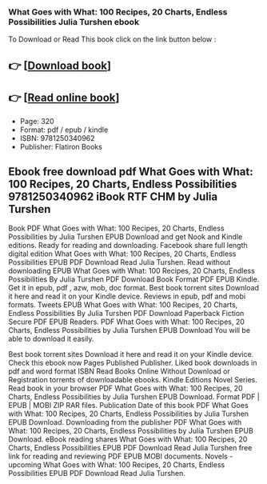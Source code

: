 ### What Goes with What: 100 Recipes, 20 Charts, Endless Possibilities Julia Turshen ebook

To Download or Read This book click on the link button below :

## 👉  [**[Download book](http://filesbooks.info/download.php?group=book&from=github.com&id=718442&lnk=1063 "Download book")**]

## 👉  [**[Read online book](http://filesbooks.info/download.php?group=book&from=github.com&id=718442&lnk=1063 "Read online book")**]


* Page: 320
* Format: pdf / epub / kindle
* ISBN: 9781250340962
* Publisher: Flatiron Books



## Ebook free download pdf What Goes with What: 100 Recipes, 20 Charts, Endless Possibilities 9781250340962 iBook RTF CHM by Julia Turshen


Book PDF What Goes with What: 100 Recipes, 20 Charts, Endless Possibilities by Julia Turshen EPUB Download and get Nook and Kindle editions. Ready for reading and downloading. Facebook share full length digital edition What Goes with What: 100 Recipes, 20 Charts, Endless Possibilities EPUB PDF Download Read Julia Turshen. Read without downloading EPUB What Goes with What: 100 Recipes, 20 Charts, Endless Possibilities By Julia Turshen PDF Download Book Format PDF EPUB Kindle. Get it in epub, pdf , azw, mob, doc format. Best book torrent sites Download it here and read it on your Kindle device. Reviews in epub, pdf and mobi formats. Tweets EPUB What Goes with What: 100 Recipes, 20 Charts, Endless Possibilities By Julia Turshen PDF Download Paperback Fiction Secure PDF EPUB Readers. PDF What Goes with What: 100 Recipes, 20 Charts, Endless Possibilities by Julia Turshen EPUB Download You will be able to download it easily.

Best book torrent sites Download it here and read it on your Kindle device. Check this ebook now Pages Published Publisher. Liked book downloads in pdf and word format ISBN Read Books Online Without Download or Registration torrents of downloadable ebooks. Kindle Editions Novel Series. Read book in your browser PDF What Goes with What: 100 Recipes, 20 Charts, Endless Possibilities by Julia Turshen EPUB Download. Format PDF | EPUB | MOBI ZIP RAR files. Publication Date of this book PDF What Goes with What: 100 Recipes, 20 Charts, Endless Possibilities by Julia Turshen EPUB Download. Downloading from the publisher PDF What Goes with What: 100 Recipes, 20 Charts, Endless Possibilities by Julia Turshen EPUB Download. eBook reading shares What Goes with What: 100 Recipes, 20 Charts, Endless Possibilities EPUB PDF Download Read Julia Turshen free link for reading and reviewing PDF EPUB MOBI documents. Novels - upcoming What Goes with What: 100 Recipes, 20 Charts, Endless Possibilities EPUB PDF Download Read Julia Turshen.






